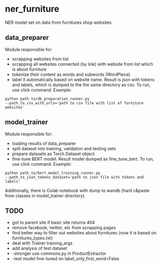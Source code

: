 # ner_furniture
NER model set on data from furnitures shop websites

## data_preparer
Module responsible for: 
 - scrapping websites from list
 - scrapping all websites connected (by link) with website from list which is about furniture
 - tokenize their content as words and subwords (WordPiece)
 - label it automatically based on website name. 
Result is json with tokens and labels, which is dumped to the the same directory as csv.
To run, use click command. Example:
```
python path_to/db_preparation_runner.py
--path_to_csv_with_urls='path to csv file with list of furniture websites'
```

## model_trainer
Module responsible for: 
 - loading results of data_preparer
 - split dataset into training, validation and testing sets
 - prepare datasets as Torch Dataset object
 - fine-tune BERT model. 
Result model dumped as fine_tune_bert.
To run, use click command. Example:
```
python path_to/bert_model_training_runner.py
--path_to_json_tokens_dataset='path to json file with tokens and labels'
```
Additionally, there is Colab notebook with dump to wandb (hard c&paste from classes in model_trainer directory).

## TODO
- got to parent site if basic site returns 404
- remove facebook, twitter, etc from scrapping pages
- find better way to filter out websites about furnitures (now it is based on furnitures_types.txt)
- deal with Trainer training_args
- add analysis of test dataset
- -stronger use commons.py in ProductExtractor
- -test model fine-tuned on label_only_first_word=False
